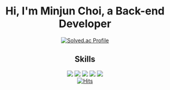 <div align="center">
  <h1>Hi, I'm Minjun Choi, a Back-end Developer</h1>
  <a href="https://solved.ac/chlalswns200/">
    <img src="http://mazassumnida.wtf/api/v2/generate_badge?boj=chlalswns200" alt="Solved.ac Profile"/>
  </a>
  
  ## Skills
  <img src="https://img.shields.io/badge/Java-007396?style=flat-square&logo=Java&logoColor=white"/> 
  <img src="https://img.shields.io/badge/Spring-6DB33F?style=flat-square&logo=spring&logoColor=white"/> 
  <img src="https://img.shields.io/badge/Docker-2496ED?style=flat-square&logo=docker&logoColor=white"/> 
  <img src="https://img.shields.io/badge/Mysql-4479A1?style=flat-square&logo=mysql&logoColor=white"/> 
  <img src="https://img.shields.io/badge/Python-3776AB?style=flat-square&logo=python&logoColor=white"/> 
</div>

<div align="center">
  <a href="https://hits.seeyoufarm.com">
    <img src="https://hits.seeyoufarm.com/api/count/incr/badge.svg?url=https%3A%2F%2Fgithub.com%2Fchlalswns200&count_bg=%2379C83D&title_bg=%23555555&icon=&icon_color=%23E7E7E7&title=hits&edge_flat=false" alt="Hits"/>
  </a>
</div>
